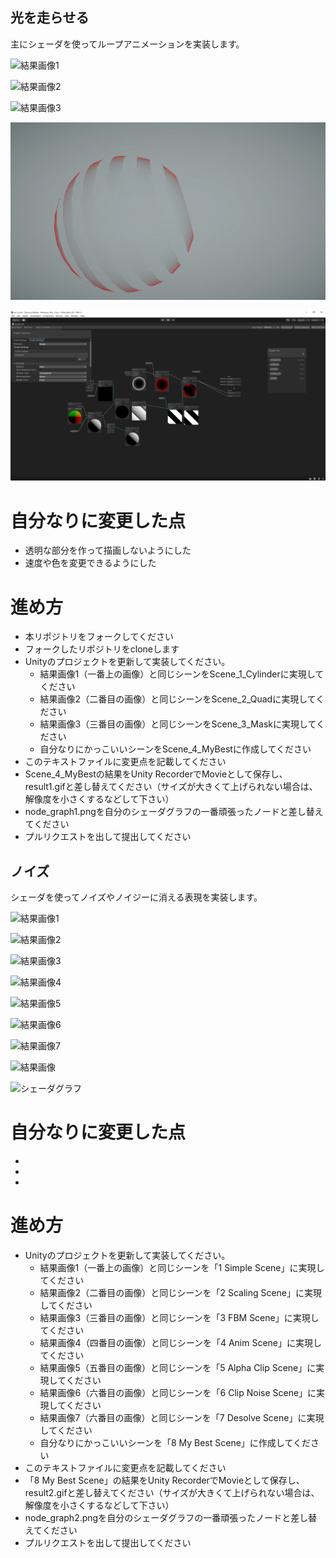 ## 光を走らせる

主にシェーダを使ってループアニメーションを実装します。

![結果画像1](result1_1.gif)

![結果画像2](result1_2.gif)

![結果画像3](result1_3.gif)

![結果画像](Movie_002.gif)

![シェーダグラフ](node_graph3.png)

# 自分なりに変更した点
- 透明な部分を作って描画しないようにした
- 速度や色を変更できるようにした

# 進め方


- 本リポジトリをフォークしてください
- フォークしたリポジトリをcloneします
- Unityのプロジェクトを更新して実装してください。
  - 結果画像1（一番上の画像）と同じシーンをScene_1_Cylinderに実現してください
  - 結果画像2（二番目の画像）と同じシーンをScene_2_Quadに実現してください
  - 結果画像3（三番目の画像）と同じシーンをScene_3_Maskに実現してください
  - 自分なりにかっこいいシーンをScene_4_MyBestに作成してください
- このテキストファイルに変更点を記載してください
- Scene_4_MyBestの結果をUnity RecorderでMovieとして保存し、result1.gifと差し替えてください（サイズが大きくて上げられない場合は、解像度を小さくするなどして下さい）
- node_graph1.pngを自分のシェーダグラフの一番頑張ったノードと差し替えてください
- プルリクエストを出して提出してください

## ノイズ


シェーダを使ってノイズやノイジーに消える表現を実装します。

![結果画像1](result2_1.jpg)

![結果画像2](result2_2.gif)

![結果画像3](result2_3.jpg)

![結果画像4](result2_4.gif)

![結果画像5](result2_5.gif)

![結果画像6](result2_6.gif)

![結果画像7](result2_7.gif)

![結果画像](result2.gif)

![シェーダグラフ](node_graph2.png)

# 自分なりに変更した点
-
-
-

# 進め方

- Unityのプロジェクトを更新して実装してください。
  - 結果画像1（一番上の画像）と同じシーンを「1 Simple Scene」に実現してください
  - 結果画像2（二番目の画像）と同じシーンを「2 Scaling Scene」に実現してください
  - 結果画像3（三番目の画像）と同じシーンを「3 FBM Scene」に実現してください
  - 結果画像4（四番目の画像）と同じシーンを「4 Anim Scene」に実現してください
  - 結果画像5（五番目の画像）と同じシーンを「5 Alpha Clip Scene」に実現してください
  - 結果画像6（六番目の画像）と同じシーンを「6 Clip Noise Scene」に実現してください
  - 結果画像7（六番目の画像）と同じシーンを「7 Desolve Scene」に実現してください
  - 自分なりにかっこいいシーンを「8 My Best Scene」に作成してください
- このテキストファイルに変更点を記載してください
- 「8 My Best Scene」の結果をUnity RecorderでMovieとして保存し、result2.gifと差し替えてください（サイズが大きくて上げられない場合は、解像度を小さくするなどして下さい）
- node_graph2.pngを自分のシェーダグラフの一番頑張ったノードと差し替えてください
- プルリクエストを出して提出してください
